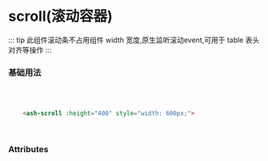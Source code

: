 # scroll(滚动容器)
::: tip
此组件滚动条不占用组件 width 宽度,原生监听滚动event,可用于 table 表头对齐等操作
:::

###  基础用法
 <br/>
 
<ClientOnly>
  <scroll-demos-1></scroll-demos-1>
</ClientOnly>

</br>

```html
    <ash-scroll :height="400" style="width: 600px;">
```
</br>


### Attributes
<br/>
<ClientOnly>
  <scroll-demos-description></scroll-demos-description>
</ClientOnly>
